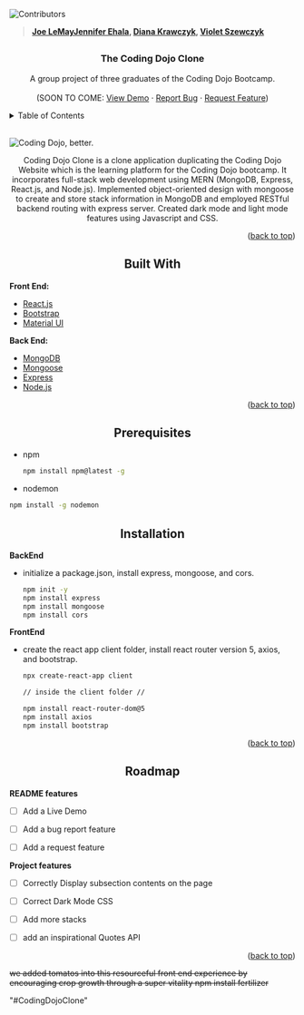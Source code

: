 ![Contributors](https://img.shields.io/badge/Contributors-3-red)

> **[Joe LeMay](https://github.com/joelemm17)[Jennifer Ehala](https://github.com/jenniferehala), [Diana Krawczyk](https://github.com/Dianka759), [Violet Szewczyk](https://github.com/VioletMaria)**

##

<div id="top"></div>

<!-- PROJECT LOGO -->

  <h3 align="center">The Coding Dojo Clone</h3>

  <p align="center">
    A group project of three graduates of the Coding Dojo Bootcamp.
    <br />
    <br />
    (SOON TO COME:
    <a href="#">View Demo</a>
    ·
    <a href="#">Report Bug</a>
    ·
    <a href="#">Request Feature</a>)
  </p>
</div>



<!-- TABLE OF CONTENTS -->
<details>
  <summary>Table of Contents</summary>
  <ol>
    <li>
      <a href="#about-the-project">About The Project</a>
      <ul>
        <li><a href="#built-with">Built With</a></li>
      </ul>
    </li>
    <li>
      <a href="#getting-started">Getting Started</a>
      <ul>
        <li><a href="#prerequisites">Prerequisites</a></li>
        <li><a href="#installation">Installation</a></li>
      </ul>
    </li>
    <li><a href="#roadmap">Roadmap</a></li>
    <li><a href="#acknowledgments">Acknowledgments</a></li>
  </ol>
</details>

<br />

<!-- ABOUT THE PROJECT -->

![Coding Dojo, better.](https://media.discordapp.net/attachments/911095800334016575/940352581832687656/Screenshot_2022-02-07_155523.png?width=1193&height=583)

<p align="center"> Coding Dojo Clone is a clone application duplicating the Coding Dojo Website which is the learning platform for the Coding Dojo bootcamp. It incorporates full-stack web development using MERN (MongoDB, Express, React.js, and Node.js). Implemented object-oriented design with mongoose to create and store stack information in MongoDB and employed RESTful backend routing with express server. Created dark mode and light mode features using Javascript and CSS.
 </p>


<p align="right">(<a href="#top">back to top</a>)</p>



<h2 align="center">Built With</h2>

<b> Front End: </b> 
* [React.js](https://reactjs.org/)
* [Bootstrap](https://getbootstrap.com)
* [Material UI](https://mui.com/)

<b> Back End: </b>
* [MongoDB](https://www.mongodb.com/)
* [Mongoose](https://mongoosejs.com/)
* [Express](https://expressjs.com/)
* [Node.js](https://nodejs.org/en/)

<p align="right">(<a href="#top">back to top</a>)</p>



<!-- GETTING STARTED -->
<div align="center">

## Prerequisites

</div>

* npm
  ```sh
  npm install npm@latest -g
  ```
* nodemon 
 ```sh
 npm install -g nodemon
 ```

<div align="center">

## Installation
</div>

<b> BackEnd</b>
* initialize a package.json, install express, mongoose, and cors.
  ```sh
  npm init -y
  npm install express 
  npm install mongoose
  npm install cors  
  ```
  
<b> FrontEnd</b>
* create the react app client folder, install react router version 5,  axios, and bootstrap.
  ```sh
  npx create-react-app client
  
  // inside the client folder //
  
  npm install react-router-dom@5 
  npm install axios
  npm install bootstrap
  ```

<p align="right">(<a href="#top">back to top</a>)</p>


<!-- ROADMAP -->

<div align="center">

## Roadmap

</div>

<b> README features </b>
- [ ] Add a Live Demo
- [ ] Add a bug report feature
- [ ] Add a request feature


<b> Project features </b>
- [ ] Correctly Display subsection contents on the page
- [ ] Correct Dark Mode CSS
- [ ] Add more stacks
- [ ] add an inspirational Quotes API 



<p align="right">(<a href="#top">back to top</a>)</p>


~~we added tomatos into this resourceful front end experience by encouraging crop growth through a super vitality npm install fertilizer~~

"#CodingDojoClone"

